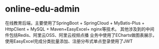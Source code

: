 # online-edu-admin
在线教育后端，主要使用了SpringBoot + SpringCloud + MyBatis-Plus + HttpClient + MySQL + Maven+EasyExcel+ nginx等技术。
其他涉及到的中间件包括Redis、阿里云OSS、阿里云视频点播
业务中使用了ECharts做图表展示，使用EasyExcel完成分类批量添加、注册分布式单点登录使用了JWT
